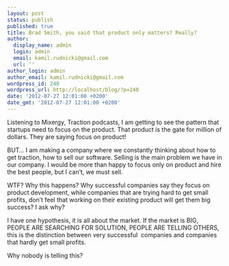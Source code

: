 ```yaml
---
layout: post
status: publish
published: true
title: Brad Smith, you said that product only matters? Really?
author:
  display_name: admin
  login: admin
  email: kamil.rudnicki@gmail.com
  url: ''
author_login: admin
author_email: kamil.rudnicki@gmail.com
wordpress_id: 240
wordpress_url: http://localhost/blog/?p=240
date: '2012-07-27 12:01:00 +0200'
date_gmt: '2012-07-27 12:01:00 +0200'
---
```

<p>Listening to Mixergy, Traction podcasts, I am getting to see the pattern that startups need to focus on the product. That product is the gate for million of dollars. They are saying focus on product!</p>
<p>BUT&#8230; I am making a company where we constantly thinking about how to get traction, how to sell our software. Selling is the main problem we have in our company. I would be more than happy to focus only on product and hire the best people, but I can&#8217;t, we must sell.</p>
<p>WTF? Why this happens? Why successful companies say they focus on product development, while companies that are trying hard to get small profits, don&#8217;t feel that working on their existing product will get them big success? I ask why?</p>
<p>I have one hypothesis, it is all about the market. If the market is BIG, PEOPLE ARE SEARCHING FOR SOLUTION, PEOPLE ARE TELLING OTHERS, this is the distinction between very successful  companies and companies that hardly get small profits.</p>
<p>Why nobody is telling this?</p>
